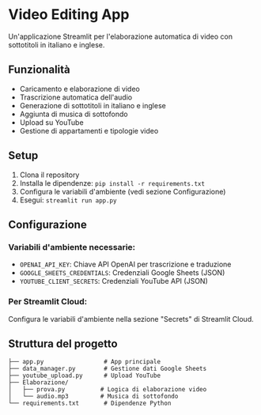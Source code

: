 # Video Editing App

Un'applicazione Streamlit per l'elaborazione automatica di video con sottotitoli in italiano e inglese.

## Funzionalità

- Caricamento e elaborazione di video
- Trascrizione automatica dell'audio
- Generazione di sottotitoli in italiano e inglese
- Aggiunta di musica di sottofondo
- Upload su YouTube
- Gestione di appartamenti e tipologie video

## Setup

1. Clona il repository
2. Installa le dipendenze: `pip install -r requirements.txt`
3. Configura le variabili d'ambiente (vedi sezione Configurazione)
4. Esegui: `streamlit run app.py`

## Configurazione

### Variabili d'ambiente necessarie:

- `OPENAI_API_KEY`: Chiave API OpenAI per trascrizione e traduzione
- `GOOGLE_SHEETS_CREDENTIALS`: Credenziali Google Sheets (JSON)
- `YOUTUBE_CLIENT_SECRETS`: Credenziali YouTube API (JSON)

### Per Streamlit Cloud:

Configura le variabili d'ambiente nella sezione "Secrets" di Streamlit Cloud.

## Struttura del progetto

```
├── app.py                 # App principale
├── data_manager.py        # Gestione dati Google Sheets
├── youtube_upload.py      # Upload YouTube
├── Elaborazione/
│   ├── prova.py          # Logica di elaborazione video
│   └── audio.mp3         # Musica di sottofondo
└── requirements.txt       # Dipendenze Python
``` 